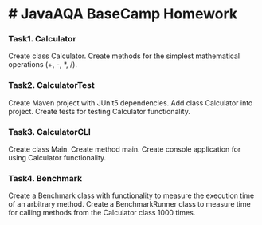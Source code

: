 # # JavaAQA BaseCamp Homework

### Task1. Calculator
Create class Calculator. Create methods for the simplest mathematical operations (+, -, *, /).

### Task2. CalculatorTest
Create Maven project with JUnit5 dependencies. Add class Calculator into project. Create tests for testing Calculator functionality.

### Task3. CalculatorCLI
Create class Main. Create method main. Create console application for using Calculator functionality.

### Task4. Benchmark
Create a Benchmark class with functionality to measure the execution time of an arbitrary method. Create a BenchmarkRunner class to measure time for calling methods from the Calculator class 1000 times.